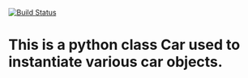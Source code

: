[![Build Status](https://travis-ci.org/JayKay24/car_class.svg?branch=master)](https://travis-ci.org/JayKay24/car_class)
# This is a python class Car used to instantiate various car objects.
